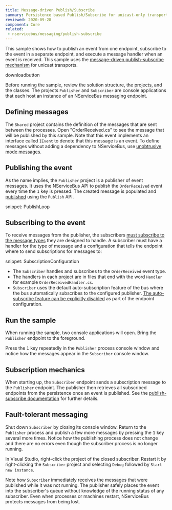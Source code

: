 ```yaml
---
title: Message-driven Publish/Subscribe
summary: Persistence based Publish/Subscribe for unicast-only transports.
reviewed: 2020-09-28
component: Core
related:
 - nservicebus/messaging/publish-subscribe
---
```


This sample shows how to publish an event from one endpoint, subscribe to the event in a separate endpoint, and execute a message handler when an event is received. This sample uses the [message-driven publish-subscribe mechanism](/nservicebus/messaging/publish-subscribe#mechanics-message-driven-persistence-based) for unicast transports.

downloadbutton

Before running the sample, review the solution structure, the projects, and the classes. The projects `Publisher` and `Subscriber` are console applications that each host an instance of an NServiceBus messaging endpoint.

## Defining messages

The `Shared` project contains the definition of the messages that are sent between the processes. Open "OrderReceived.cs" to see the message that will be published by this sample. Note that this event implements an interface called `IEvent` to denote that this message is an event. To define messages without adding a dependency to NServiceBus, use [unobtrusive mode messages](/nservicebus/messaging/unobtrusive-mode.md). 

## Publishing the event

As the name implies, the `Publisher` project is a publisher of event messages. It uses the NServiceBus API to publish the `OrderReceived` event every time the <kbd>1</kbd> key is pressed. The created message is populated and [published](/nservicebus/messaging/publish-subscribe/) using the `Publish` API.

snippet: PublishLoop

## Subscribing to the event

To receive messages from the publisher, the subscribers [must subscribe to the message types](/nservicebus/messaging/publish-subscribe/) they are designed to handle. A subscriber must have a handler for the type of message and a configuration that tells the endpoint where to send subscriptions for messages to:

snippet: SubscriptionConfiguration

 * The `Subscriber` handles and subscribes to the `OrderReceived` event type.
 * The handlers in each project are in files that end with the word `Handler` for example `OrderReceivedHandler.cs`.
 * `Subscriber` uses the default auto-subscription feature of the bus where the bus automatically subscribes to the configured publisher. [The auto-subscribe feature can be explicitly disabled](/nservicebus/messaging/publish-subscribe/controlling-what-is-subscribed.md) as part of the endpoint configuration.
  
## Run the sample

When running the sample, two console applications will open. Bring the `Publisher` endpoint to the foreground.

Press the <kbd>1</kbd> key repeatedly in the `Publisher` process console window and notice how the messages appear in the `Subscriber` console window.

## Subscription mechanics

When starting up, the `Subscriber` endpoint sends a subscription message to the `Publisher` endpoint. The publisher then retrieves all subscribed endpoints from the persistence once an event is published. See the [publish-subscribe documentation](/nservicebus/messaging/publish-subscribe#mechanics-message-driven-persistence-based) for further details.

## Fault-tolerant messaging

Shut down `Subscriber` by closing its console window. Return to the `Publisher` process and publish a few more messages by pressing the <kbd>1</kbd> key several more times. Notice how the publishing process does not change and there are no errors even though the subscriber process is no longer running.

In Visual Studio, right-click the project of the closed subscriber. Restart it by right-clicking the `Subscriber` project and selecting `Debug` followed by `Start new instance`.

Note how `Subscriber` immediately receives the messages that were published while it was not running. The publisher safely places the event into the subscriber's queue without knowledge of the running status of any subscriber. Even when processes or machines restart, NServiceBus protects messages from being lost. 
